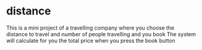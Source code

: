 # distance
This is a mini project of a travelling company where you choose the distance to travel and number of people travelling and you book
The system will calculate for you the total price when you press the book button

